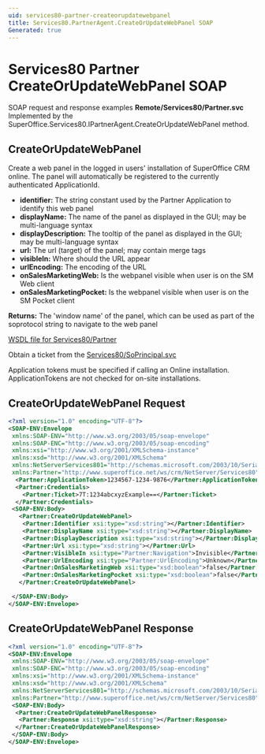 ```yaml
---
uid: services80-partner-createorupdatewebpanel
title: Services80.PartnerAgent.CreateOrUpdateWebPanel SOAP
Generated: true
---
```


# Services80 Partner CreateOrUpdateWebPanel SOAP

SOAP request and response examples **Remote/Services80/Partner.svc**
Implemented by the <see cref="M:SuperOffice.Services80.IPartnerAgent.CreateOrUpdateWebPanel">SuperOffice.Services80.IPartnerAgent.CreateOrUpdateWebPanel</see> method.

## CreateOrUpdateWebPanel

Create a web panel in the logged in users' installation of SuperOffice CRM online. The panel will automatically be registered to the currently authenticated ApplicationId.

* **identifier:** The string constant used by the Partner Application to identify this web panel
* **displayName:** The name of the panel as displayed in the GUI; may be multi-language syntax
* **displayDescription:** The tooltip of the panel as displayed in the GUI; may be multi-language syntax
* **url:** The url (target) of the panel; may contain merge tags
* **visibleIn:** Where should the URL appear
* **urlEncoding:** The encoding of the URL
* **onSalesMarketingWeb:** Is the webpanel visible when user is on the SM Web client
* **onSalesMarketingPocket:** Is the webpanel visible when user is on the SM Pocket client

**Returns:** The 'window name' of the panel, which can be used as part of the soprotocol string to navigate to the web panel


[WSDL file for Services80/Partner](../Services80-Partner.md)

Obtain a ticket from the [Services80/SoPrincipal.svc](../SoPrincipal/SoPrincipal.md)

Application tokens must be specified if calling an Online installation. ApplicationTokens are not checked for on-site installations.

## CreateOrUpdateWebPanel Request

```xml
<?xml version="1.0" encoding="UTF-8"?>
<SOAP-ENV:Envelope
 xmlns:SOAP-ENV="http://www.w3.org/2003/05/soap-envelope"
 xmlns:SOAP-ENC="http://www.w3.org/2003/05/soap-encoding"
 xmlns:xsi="http://www.w3.org/2001/XMLSchema-instance"
 xmlns:xsd="http://www.w3.org/2001/XMLSchema"
 xmlns:NetServerServices801="http://schemas.microsoft.com/2003/10/Serialization/"
 xmlns:Partner="http://www.superoffice.net/ws/crm/NetServer/Services80">
  <Partner:ApplicationToken>1234567-1234-9876</Partner:ApplicationToken>
  <Partner:Credentials>
    <Partner:Ticket>7T:1234abcxyzExample==</Partner:Ticket>
  </Partner:Credentials>
 <SOAP-ENV:Body>
   <Partner:CreateOrUpdateWebPanel>
    <Partner:Identifier xsi:type="xsd:string"></Partner:Identifier>
    <Partner:DisplayName xsi:type="xsd:string"></Partner:DisplayName>
    <Partner:DisplayDescription xsi:type="xsd:string"></Partner:DisplayDescription>
    <Partner:Url xsi:type="xsd:string"></Partner:Url>
    <Partner:VisibleIn xsi:type="Partner:Navigation">Invisible</Partner:VisibleIn>
    <Partner:UrlEncoding xsi:type="Partner:UrlEncoding">Unknown</Partner:UrlEncoding>
    <Partner:OnSalesMarketingWeb xsi:type="xsd:boolean">false</Partner:OnSalesMarketingWeb>
    <Partner:OnSalesMarketingPocket xsi:type="xsd:boolean">false</Partner:OnSalesMarketingPocket>
   </Partner:CreateOrUpdateWebPanel>

 </SOAP-ENV:Body>
</SOAP-ENV:Envelope>

```


## CreateOrUpdateWebPanel Response

```xml
<?xml version="1.0" encoding="UTF-8"?>
<SOAP-ENV:Envelope
 xmlns:SOAP-ENV="http://www.w3.org/2003/05/soap-envelope"
 xmlns:SOAP-ENC="http://www.w3.org/2003/05/soap-encoding"
 xmlns:xsi="http://www.w3.org/2001/XMLSchema-instance"
 xmlns:xsd="http://www.w3.org/2001/XMLSchema"
 xmlns:NetServerServices801="http://schemas.microsoft.com/2003/10/Serialization/"
 xmlns:Partner="http://www.superoffice.net/ws/crm/NetServer/Services80">
 <SOAP-ENV:Body>
  <Partner:CreateOrUpdateWebPanelResponse>
   <Partner:Response xsi:type="xsd:string"></Partner:Response>
  </Partner:CreateOrUpdateWebPanelResponse>
 </SOAP-ENV:Body>
</SOAP-ENV:Envelope>

```

